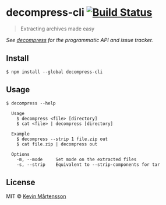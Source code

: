 # decompress-cli [![Build Status](https://travis-ci.org/kevva/decompress-cli.svg?branch=master)](https://travis-ci.org/kevva/decompress-cli)

> Extracting archives made easy

*See [decompress](https://github.com/kevva/decompress) for the programmatic API and issue tracker.*


## Install

```
$ npm install --global decompress-cli
```


## Usage

```
$ decompress --help

  Usage
    $ decompress <file> [directory]
    $ cat <file> | decompress [directory]

  Example
    $ decompress --strip 1 file.zip out
    $ cat file.zip | decompress out

  Options
    -m, --mode     Set mode on the extracted files
    -s, --strip    Equivalent to --strip-components for tar
```


## License

MIT © [Kevin Mårtensson](https://github.com/kevva)
